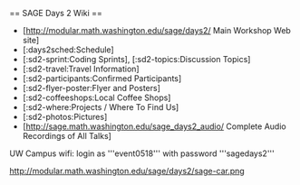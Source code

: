 == SAGE Days 2 Wiki ==
 * [http://modular.math.washington.edu/sage/days2/ Main Workshop Web site]
 * [:days2sched:Schedule]
 * [:sd2-sprint:Coding Sprints], [:sd2-topics:Discussion Topics]
 * [:sd2-travel:Travel Information]
 * [:sd2-participants:Confirmed Participants]
 * [:sd2-flyer-poster:Flyer and Posters]
 * [:sd2-coffeeshops:Local Coffee Shops]
 * [:sd2-where:Projects / Where To Find Us]
 * [:sd2-photos:Pictures]
 * [http://sage.math.washington.edu/sage_days2_audio/ Complete Audio Recordings of All Talks]

UW Campus wifi: login as '''event0518''' with password '''sagedays2'''

http://modular.math.washington.edu/sage/days2/sage-car.png
